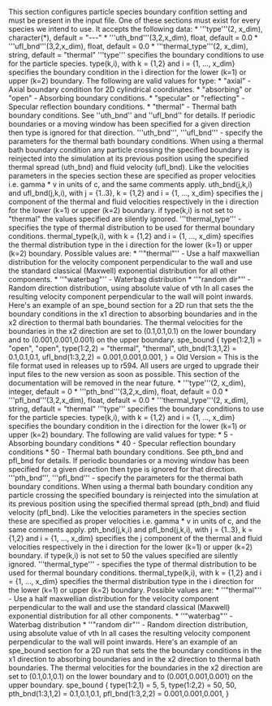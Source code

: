 This section configures particle species boundary confition setting and must be present in the input file. 
One of these sections must exist for every species we intend to use. It accepts the following data: * 
'''type'''(2, x_dim), character(*), default = "---" * 
'''uth_bnd'''(3,2,x_dim), float, default = 0.0 * 
'''ufl_bnd'''(3,2,x_dim), float, default = 0.0 * 
'''thermal_type'''(2, x_dim), string, default = "thermal" '''type''' specifies the boundary conditions to use for the particle species. type(k,i), with k = {1,2} and i = {1, ..., x_dim} specifies the boundary condition in the i direction for the lower (k=1) or upper (k=2) boundary. The following are valid values for type: * "axial" - Axial boundary condition for 2D cylindrical coordinates. * "absorbing" or "open" - Absorbing boundary conditions. * "specular" or "reflecting" - Specular reflection boundary conditions. * "thermal" - Thermal bath boundary conditions. See ''uth_bnd'' and ''ufl_bnd'' for details. If periodic boundaries or a moving window has been specified for a given direction then type is ignored for that direction. '''uth_bnd''', '''ufl_bnd''' - specify the parameters for the thermal bath boundary conditions. When using a thermal bath boundary condition any particle crossing the specified boundary is reinjected into the simulation at its previous position using the specified thermal spread (uth_bnd) and fluid velocity (ufl_bnd). Like the velocities parameters in the species section these are specified as proper velocities i.e. gamma * v in units of c, and the same comments apply. uth_bnd(j,k,i) and ufl_bnd(j,k,i), with j = {1..3}, k = {1,2} and i = {1, ..., x_dim} specifies the j component of the thermal and fluid velocities respectively in the i direction for the lower (k=1) or upper (k=2) boundary. if type(k,i) is not set to "thermal" the values specified are silently ignored. '''thermal_type''' - specifies the type of thermal distribution to be used for thermal boundary conditions. thermal_type(k,i), with k = {1,2} and i = {1, ..., x_dim} specifies the thermal distribution type in the i direction for the lower (k=1) or upper (k=2) boundary. Possible values are: * ''"thermal"'' - Use a half maxwellian distribution for the velocity component perpendicular to the wall and use the standard classical (Maxwell) exponential distribution for all other components. * ''"waterbag"'' - Waterbag distribution * ''"random dir"'' - Random direction distribution, using absolute value of vth In all cases the resulting velocity component perpendicular to the wall will point inwards. Here's an example of an spe_bound section for a 2D run that sets the the boundary conditions in the x1 direction to absorbing boundaries and in the x2 direction to thermal bath boundaries. The thermal velocities for the boundaries in the x2 direction are set to (0.1,0.1,0.1) on the lower boundary and to (0.001,0.001,0.001) on the upper boundary. spe_bound { type(1:2,1) = "open", "open", type(1:2,2) = "thermal", "thermal", uth_bnd(1:3,1,2) = 0.1,0.1,0.1, ufl_bnd(1:3,2,2) = 0.001,0.001,0.001, } = Old Version = This is the file format used in releases up to r594\. All users are urged to upgrade their input files to the new version as soon as possible. This section of the documentation will be removed in the near future. * '''type'''(2, x_dim), integer, default = 0 * '''pth_bnd'''(3,2,x_dim), float, default = 0.0 * '''pfl_bnd'''(3,2,x_dim), float, default = 0.0 * '''thermal_type'''(2, x_dim), string, default = "thermal" '''type''' specifies the boundary conditions to use for the particle species. type(k,i), with k = {1,2} and i = {1, ..., x_dim} specifies the boundary condition in the i direction for the lower (k=1) or upper (k=2) boundary. The following are valid values for type: * 5 - Absorbing boundary conditions * 40 - Specular reflection boundary conditions * 50 - Thermal bath boundary conditions. See pth_bnd and pfl_bnd for details. If periodic boundaries or a moving window has been specified for a given direction then type is ignored for that direction. '''pth_bnd''', '''pfl_bnd''' - specify the parameters for the thermal bath boundary conditions. When using a thermal bath boundary condition any particle crossing the specified boundary is reinjected into the simulation at its previous position using the specified thermal spread (pth_bnd) and fluid velocity (pfl_bnd). Like the velocities parameters in the species section these are specified as proper velocities i.e. gamma * v in units of c, and the same comments apply. pth_bnd(j,k,i) and pfl_bnd(j,k,i), with j = {1..3}, k = {1,2} and i = {1, ..., x_dim} specifies the j component of the thermal and fluid velocities respectively in the i direction for the lower (k=1) or upper (k=2) boundary. if type(k,i) is not set to 50 the values specified are silently ignored. '''thermal_type''' - specifies the type of thermal distribution to be used for thermal boundary conditions. thermal_type(k,i), with k = {1,2} and i = {1, ..., x_dim} specifies the thermal distribution type in the i direction for the lower (k=1) or upper (k=2) boundary. Possible values are: * ''"thermal"'' - Use a half maxwellian distribution for the velocity component perpendicular to the wall and use the standard classical (Maxwell) exponential distribution for all other components. * ''"waterbag"'' - Waterbag distribution * ''"random dir"'' - Random direction distribution, using absolute value of vth In all cases the resulting velocity component perpendicular to the wall will point inwards. Here's an example of an spe_bound section for a 2D run that sets the the boundary conditions in the x1 direction to absorbing boundaries and in the x2 direction to thermal bath boundaries. The thermal velocities for the boundaries in the x2 direction are set to (0.1,0.1,0.1) on the lower boundary and to (0.001,0.001,0.001) on the upper boundary. spe_bound { type(1:2,1) = 5, 5, type(1:2,2) = 50, 50, pth_bnd(1:3,1,2) = 0.1,0.1,0.1, pfl_bnd(1:3,2,2) = 0.001,0.001,0.001, }
